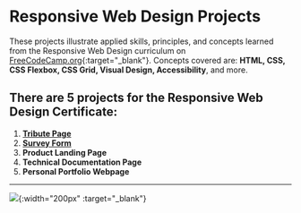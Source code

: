 # **Responsive Web Design Projects**

These projects illustrate applied skills, principles, and concepts learned from the Responsive Web Design curriculum on [FreeCodeCamp.org](https://www.freecodecamp.org/learn/responsive-web-design/){:target="_blank"}.  Concepts covered are: **HTML, CSS, CSS Flexbox, CSS Grid, Visual Design, Accessibility**, and more.


## There are 5 projects for the Responsive Web Design Certificate:
 1. **[Tribute Page](https://timconceivable.github.io/Web-Design-Projects-FCC/nin-tribute.html)**
 2. **[Survey Form](https://timconceivable.github.io/Web-Design-Projects-FCC/survey-form.html)**
 3. **Product Landing Page**
 4. **Technical Documentation Page**
 5. **Personal Portfolio Webpage**

- - - 
[![](https://64.media.tumblr.com/8539080faa2bfa7f936e4e33704ab3a9/87cde49441d2a7c6-5a/s540x810/b7069516fe36f325b8b424ceae67c9f216086b36.png)](https://www.freecodecamp.org/fcca6fdb734-bb50-40e6-ab0b-951c96203d68 "TimConceivable's profile on FreeCodeCamp.org"){:width="200px" :target="_blank"}
